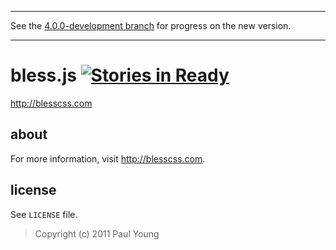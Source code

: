 ***
See the [4.0.0-development branch](https://github.com/paulyoung/bless.js/tree/4.0.0-development) for
progress on the new version.
***

bless.js [![Stories in Ready](https://badge.waffle.io/paulyoung/bless.js.png)](http://waffle.io/paulyoung/bless.js)
=======

<http://blesscss.com>

about
-----

For more information, visit <http://blesscss.com>.

license
-------

See `LICENSE` file.

> Copyright (c) 2011 Paul Young
